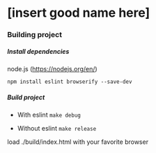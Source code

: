 # [insert good name here]

### Building project

##### Install dependencies

node.js (https://nodejs.org/en/)
```
npm install eslint browserify --save-dev
```

##### Build project

- With eslint `make debug`

- Without eslint `make release`

load ./build/index.html with your favorite browser
